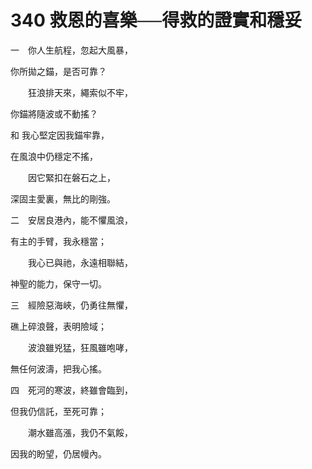 # 340 救恩的喜樂──得救的證實和穩妥

一　你人生航程，忽起大風暴，

你所拋之錨，是否可靠？

　　狂浪排天來，繩索似不牢，

你錨將隨波或不動搖？

和 我心堅定因我錨牢靠，

在風浪中仍穩定不搖，

　　因它緊扣在磐石之上，

深固主愛裏，無比的剛強。

二　安居良港內，能不懼風浪，

有主的手臂，我永穩當；

　　我心已與祂，永遠相聯結，

神聖的能力，保守一切。

三　經險惡海峽，仍勇往無懼，

礁上碎浪聲，表明險域；

　　波浪雖兇猛，狂風雖咆哮，

無任何波濤，把我心搖。

四　死河的寒波，終雖會臨到，

但我仍信託，至死可靠；

　　潮水雖高漲，我仍不氣餒，

因我的盼望，仍居幔內。


